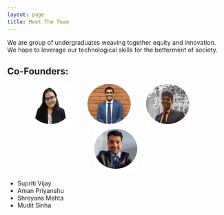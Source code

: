 ```yaml
---
layout: page
title: Meet The Team
---
```


We are group of undergraduates weaving together equity and innovation. We hope to leverage our technological skills for the betterment of society.

## Co-Founders:

<p align="center">
  <a href="https://supritivijay.github.io/"><img alt="Supriti" src="/assets/img/team/SupritiVijay.png" width="20%"></a>
&nbsp; &nbsp; &nbsp; &nbsp;
  <a href="https://amanpriyanshu.github.io/"><img alt="Aman" src="/assets/img/team/AmanPriyanshu.png" width="20%"></a>
&nbsp; &nbsp; &nbsp; &nbsp;
  <a href="https://www.linkedin.com/in/shreyans-mehta-01/"><img alt="Shreyans" src="/assets/img/team/ShreyansMehta.png" width="20%"></a>
&nbsp; &nbsp; &nbsp; &nbsp;
  <a href="https://www.linkedin.com/in/muditsinha01/"><img alt="Mudit" src="/assets/img/team/MuditSinha.png" width="20%"></a>
</p>

- Supriti Vijay
- Aman Priyanshu
- Shreyans Mehta
- Mudit Sinha
